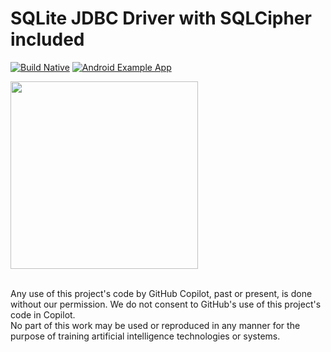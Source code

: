 SQLite JDBC Driver with SQLCipher included
==========================================

[![Build Native](https://github.com/zoff99/sqlite-jdbc/actions/workflows/build-native.yml/badge.svg)](https://github.com/zoff99/sqlite-jdbc/actions/workflows/build-native.yml)
[![Android Example App](https://github.com/zoff99/sqlite-jdbc/actions/workflows/android_app.yml/badge.svg?branch=android_test)](https://github.com/zoff99/sqlite-jdbc/actions/workflows/android_app.yml)

<img src="https://github.com/zoff99/sqlite-jdbc/releases/download/nightly/android_screen01.png" height="300"></a>
<br>



<br>
Any use of this project's code by GitHub Copilot, past or present, is done
without our permission.  We do not consent to GitHub's use of this project's
code in Copilot.
<br>
No part of this work may be used or reproduced in any manner for the purpose of training artificial intelligence technologies or systems.
